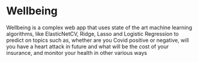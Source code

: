 # Wellbeing

Wellbeing is a complex web app that uses state of the art machine learning algorithms, like ElasticNetCV, Ridge, Lasso and Logistic Regression to predict on topics such as, whether are you Covid positive or negative, will you have a heart attack in future and what will be the cost of your insurance, and monitor your health in other various ways
